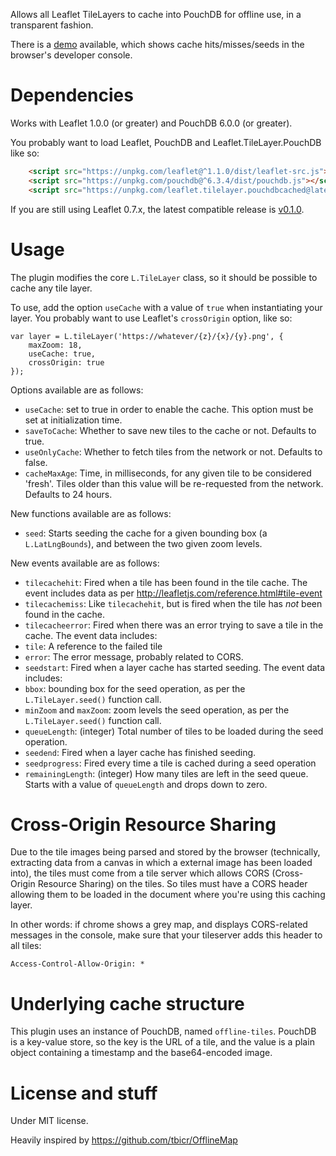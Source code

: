 

Allows all Leaflet TileLayers to cache into PouchDB for offline use, in a transparent fashion.

There is a [demo](http://mazemap.github.io/Leaflet.TileLayer.PouchDBCached/demo.html) available, which shows cache hits/misses/seeds in the browser's developer console.

# Dependencies

Works with Leaflet 1.0.0 (or greater) and PouchDB 6.0.0 (or greater).

You probably want to load Leaflet, PouchDB and Leaflet.TileLayer.PouchDB like so:

```html
	<script src="https://unpkg.com/leaflet@^1.1.0/dist/leaflet-src.js"></script>
	<script src="https://unpkg.com/pouchdb@^6.3.4/dist/pouchdb.js"></script>
	<script src="https://unpkg.com/leaflet.tilelayer.pouchdbcached@latest/L.TileLayer.PouchDBCached.js"></script>
```

If you are still using Leaflet 0.7.x, the latest compatible release is [v0.1.0](https://github.com/MazeMap/Leaflet.TileLayer.PouchDBCached/releases/tag/v0.1.0).


# Usage

The plugin modifies the core `L.TileLayer` class, so it should be possible to cache any tile layer.

To use, add the option `useCache` with a value of `true` when instantiating your layer. You probably want to use Leaflet's `crossOrigin` option, like so:

```
var layer = L.tileLayer('https://whatever/{z}/{x}/{y}.png', {
	maxZoom: 18,
	useCache: true,
	crossOrigin: true
});
```

Options available are as follows:

* `useCache`: set to true in order to enable the cache. This option must be set at initialization time.
* `saveToCache`: Whether to save new tiles to the cache or not. Defaults to true.
* `useOnlyCache`: Whether to fetch tiles from the network or not. Defaults to false.
* `cacheMaxAge`: Time, in milliseconds, for any given tile to be considered 'fresh'. Tiles older than this value will be re-requested from the network. Defaults to 24 hours.

New functions available are as follows:
* `seed`: Starts seeding the cache for a given bounding box (a `L.LatLngBounds`), and between the two given zoom levels.

New events available are as follows:

* `tilecachehit`: Fired when a tile has been found in the tile cache. The event includes data as per http://leafletjs.com/reference.html#tile-event
* `tilecachemiss`: Like `tilecachehit`, but is fired when the tile has *not* been found in the cache.
* `tilecacheerror`: Fired when there was an error trying to save a tile in the cache. The event data includes:
 * `tile`: A reference to the failed tile
 * `error`: The error message, probably related to CORS.
* `seedstart`: Fired when a layer cache has started seeding. The event data includes:
 * `bbox`: bounding box for the seed operation, as per the `L.TileLayer.seed()` function call.
 * `minZoom` and `maxZoom`: zoom levels the seed operation, as per the `L.TileLayer.seed()` function call.
 * `queueLength`: (integer) Total number of tiles to be loaded during the seed operation.
* `seedend`: Fired when a layer cache has finished seeding.
* `seedprogress`: Fired every time a tile is cached during a seed operation
 * `remainingLength`: (integer) How many tiles are left in the seed queue. Starts with a value of `queueLength` and drops down to zero.


# Cross-Origin Resource Sharing

Due to the tile images being parsed and stored by the browser (technically, extracting data from a canvas in which a external image has been loaded into), the tiles must come from a tile server which allows CORS (Cross-Origin Resource Sharing) on the tiles. So tiles must have a CORS header allowing them to be loaded in the document where you're using this caching layer.

In other words: if chrome shows a grey map, and displays CORS-related messages in the console, make sure that your tileserver adds this header to all tiles:

`Access-Control-Allow-Origin: *`


# Underlying cache structure

This plugin uses an instance of PouchDB, named `offline-tiles`. PouchDB is a key-value store, so the key is the URL of a tile, and the value is a plain object containing a timestamp and the base64-encoded image.


# License and stuff

Under MIT license.

Heavily inspired by https://github.com/tbicr/OfflineMap

